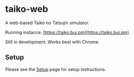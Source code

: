 # taiko-web
A web-based Taiko no Tatsujin simulator.

Running instance: [https://taiko.bui.pm](https://taiko.bui.pm)

Still in development. Works best with Chrome.

## Setup
Please see the [Setup](https://github.com/bui/taiko-web/wiki/Setup) page for setup instructions.
